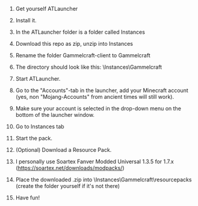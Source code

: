 1. Get yourself ATLauncher

2. Install it.

3. In the ATLauncher folder is a folder called Instances

4. Download this repo as zip, unzip into Instances

5. Rename the folder Gammelcraft-client to Gammelcraft

6. The directory should look like this: \Instances\Gammelcraft

7. Start ATLauncher.

8. Go to the "Accounts"-tab in the launcher, add your Minecraft account (yes, non "Mojang-Accounts" from ancient times will still work).

9. Make sure your account is selected in the drop-down menu on the bottom of the launcher window.

10. Go to Instances tab

11. Start the pack.

12. (Optional) Download a Resource Pack.

13. I personally use Soartex Fanver Modded Universal 1.3.5 for 1.7.x (https://soartex.net/downloads/modpacks/)

14. Place the downloaded .zip into \Instances\Gammelcraft\resourcepacks (create the folder yourself if it's not there)

15. Have fun!
